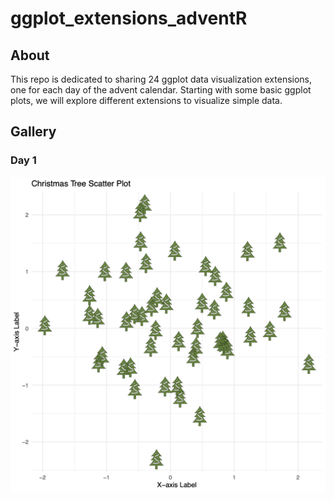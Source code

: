 # ggplot_extensions_adventR

## About
This repo is dedicated to sharing 24 ggplot data visualization extensions, one for each day of the advent calendar. Starting with some basic ggplot plots, we will explore different extensions to visualize simple data.

## Gallery

### Day 1
![Screenshot](images/Day_1/Day1_scatterplot_Christmas.png)
